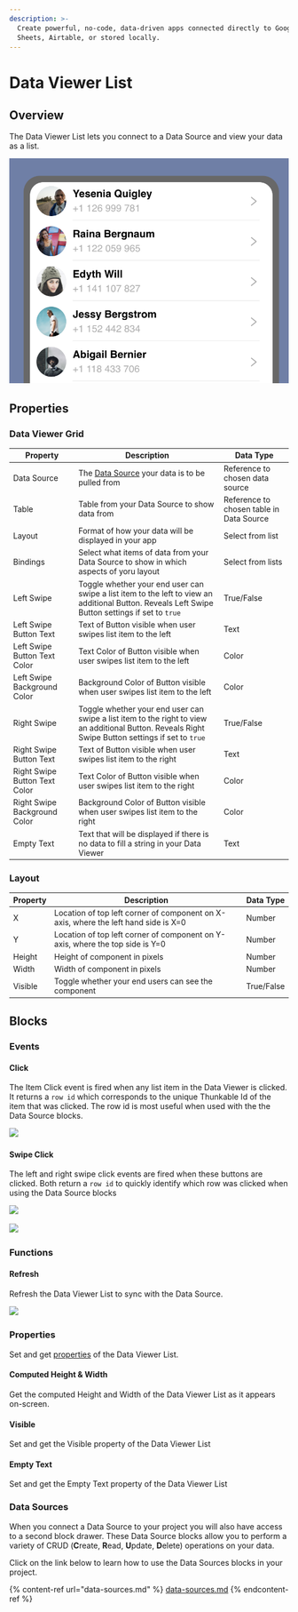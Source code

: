 ```yaml
---
description: >-
  Create powerful, no-code, data-driven apps connected directly to Google
  Sheets, Airtable, or stored locally.
---
```


# Data Viewer List

## Overview

The Data Viewer List lets you connect to a Data Source and view your data as a list.

![Example of a Data viewer List. Data is dummy data from Webflow.](<.gitbook/assets/Screen Shot 2022-02-04 at 12.47.54 PM.png>)

## Properties

### Data Viewer Grid

| Property                      | Description                                                                                                                                        | Data Type                                |
| ----------------------------- | -------------------------------------------------------------------------------------------------------------------------------------------------- | ---------------------------------------- |
| Data Source                   | The [Data Source](data-sources.md#add-a-data-source-to-your-app) your data is to be pulled from                                                    | Reference to chosen data source          |
| Table                         | Table from your Data Source to show data from                                                                                                      | Reference to chosen table in Data Source |
| Layout                        | Format of how your data will be displayed in your app                                                                                              | Select from list                         |
| Bindings                      | Select what items of data from your Data Source to show in which aspects of yoru layout                                                            | Select from lists                        |
| Left Swipe                    | Toggle whether your end user can swipe a list item to the left to view an additional Button. Reveals Left Swipe Button settings if set to `true`   | True/False                               |
| Left Swipe Button Text        | Text of Button visible when user swipes list item to the left                                                                                      | Text                                     |
| Left Swipe Button Text Color  | Text Color of Button visible when user swipes list item to the left                                                                                | Color                                    |
| Left Swipe Background Color   | Background Color of Button visible when user swipes list item to the left                                                                          | Color                                    |
| Right Swipe                   | Toggle whether your end user can swipe a list item to the right to view an additional Button. Reveals Right Swipe Button settings if set to `true` | True/False                               |
| Right Swipe Button Text       | Text of Button visible when user swipes list item to the right                                                                                     | Text                                     |
| Right Swipe Button Text Color | Text Color of Button visible when user swipes list item to the right                                                                               | Color                                    |
| Right Swipe Background Color  | Background Color of Button visible when user swipes list item to the right                                                                         | Color                                    |
| Empty Text                    | Text that will be displayed if there is no data to fill a string in your Data Viewer                                                               | Text                                     |

### Layout

| Property | Description                                                                         | Data Type  |
| -------- | ----------------------------------------------------------------------------------- | ---------- |
| X        | Location of top left corner of component on X-axis, where the left hand side is X=0 | Number     |
| Y        | Location of top left corner of component on Y-axis, where the top side is Y=0       | Number     |
| Height   | Height of component in pixels                                                       | Number     |
| Width    | Width of component in pixels                                                        | Number     |
| Visible  | Toggle whether your end users can see the component                                 | True/False |

## Blocks

### Events

#### Click&#x20;

The Item Click event is fired when any list item in the Data Viewer is clicked. It returns a `row id` which corresponds to the unique Thunkable Id of the item that was clicked. The row id is most useful when used with the the Data Source blocks.

![](.gitbook/assets/item\_click.png)

#### Swipe Click

The left and right swipe click events are fired when these buttons are clicked. Both return a `row id` to quickly identify which row was clicked when using the Data Source blocks

![](.gitbook/assets/left\_swipe.png)

![](.gitbook/assets/right\_swipe.png)

### Functions

#### Refresh

Refresh the Data Viewer List to sync with the Data Source.

![](.gitbook/assets/dvl\_refresh.png)



### Properties

Set and get [properties](data-viewer-list.md#properties) of the Data Viewer List.

#### Computed Height & Width

Get the computed Height and Width of the Data Viewer List as it appears on-screen.

#### Visible

Set and get the Visible property of the Data Viewer List

#### Empty Text

Set and get the Empty Text property of the Data Viewer List

### Data Sources

When you connect a Data Source to your project you will also have access to a second block drawer. These Data Source blocks allow you to perform a variety of CRUD (**C**reate, **R**ead, **U**pdate, **D**elete) operations on your data.&#x20;

Click on the link below to learn how to use the Data Sources blocks in your project.&#x20;

{% content-ref url="data-sources.md" %}
[data-sources.md](data-sources.md)
{% endcontent-ref %}
